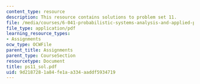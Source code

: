 ```yaml
---
content_type: resource
description: This resource contains solutions to problem set 11.
file: /media/courses/6-041-probabilistic-systems-analysis-and-applied-probability-spring-2006/9d2187281a84fe1aa334aaddf5934719_ps11_sol.pdf
file_type: application/pdf
learning_resource_types:
- Assignments
ocw_type: OCWFile
parent_title: Assignments
parent_type: CourseSection
resourcetype: Document
title: ps11_sol.pdf
uid: 9d218728-1a84-fe1a-a334-aaddf5934719
---
```

